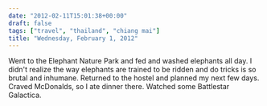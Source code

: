 ```yaml
---
date: "2012-02-11T15:01:38+00:00"
draft: false
tags: ["travel", "thailand", "chiang mai"]
title: "Wednesday, February 1, 2012"
---
```

Went to the Elephant Nature Park and fed and washed elephants all day. I didn't realize the way elephants are trained to be ridden and do tricks is so brutal and inhumane. Returned to the hostel and planned my next few days. Craved McDonalds, so I ate dinner there. Watched some Battlestar Galactica.
